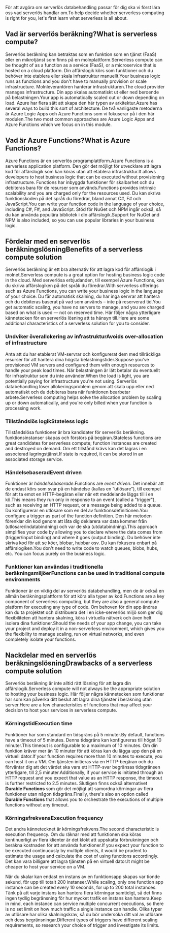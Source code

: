 <span data-ttu-id="49257-101">För att avgöra om serverlös databehandling passar för dig ska vi först lära oss vad serverlös handlar om.</span><span class="sxs-lookup"><span data-stu-id="49257-101">To help decide whether serverless computing is right for you, let's first learn what serverless is all about.</span></span>

## <a name="what-is-serverless-compute"></a><span data-ttu-id="49257-102">Vad är serverlös beräkning?</span><span class="sxs-lookup"><span data-stu-id="49257-102">What is serverless compute?</span></span>

<span data-ttu-id="49257-103">Serverlös beräkning kan betraktas som en funktion som en tjänst (FaaS) eller en mikrotjänst som finns på en molnplattform.</span><span class="sxs-lookup"><span data-stu-id="49257-103">Serverless compute can be thought of as a function as a service (FaaS), or a microservice that is hosted on a cloud platform.</span></span> <span data-ttu-id="49257-104">Din affärslogik körs som funktioner och du behöver inte etablera eller skala infrastruktur manuellt.</span><span class="sxs-lookup"><span data-stu-id="49257-104">Your business logic runs as functions and you don't have to manually provision or scale infrastructure.</span></span> <span data-ttu-id="49257-105">Molnleverantören hanterar infrastrukturen.</span><span class="sxs-lookup"><span data-stu-id="49257-105">The cloud provider manages infrastructure.</span></span> <span data-ttu-id="49257-106">Din app skalas automatiskt ut eller ned beroende på belastningen.</span><span class="sxs-lookup"><span data-stu-id="49257-106">Your app is automatically scaled out or down depending on load.</span></span> <span data-ttu-id="49257-107">Azure har flera sätt att skapa den här typen av arkitektur.</span><span class="sxs-lookup"><span data-stu-id="49257-107">Azure has several ways to build this sort of architecture.</span></span> <span data-ttu-id="49257-108">De två vanligaste metoderna är Azure Logic Apps och Azure Functions som vi fokuserar på i den här modulen.</span><span class="sxs-lookup"><span data-stu-id="49257-108">The two most common approaches are Azure Logic Apps and Azure Functions which we focus on in this module.</span></span>

## <a name="what-is-azure-functions"></a><span data-ttu-id="49257-109">Vad är Azure Functions?</span><span class="sxs-lookup"><span data-stu-id="49257-109">What is Azure Functions?</span></span>

<span data-ttu-id="49257-110">Azure Functions är en serverlös programplattform.</span><span class="sxs-lookup"><span data-stu-id="49257-110">Azure Functions is a serverless application platform.</span></span> <span data-ttu-id="49257-111">Den gör det möjligt för utvecklare att lagra kod för affärslogik som kan köras utan att etablera infrastruktur.</span><span class="sxs-lookup"><span data-stu-id="49257-111">It allows developers to host business logic that can be executed without provisioning infrastructure.</span></span> <span data-ttu-id="49257-112">Functions har inbyggda funktioner för skalbarhet och du debiteras bara för de resurser som används.</span><span class="sxs-lookup"><span data-stu-id="49257-112">Functions provides intrinsic scalability and you are charged only for the resources used.</span></span> <span data-ttu-id="49257-113">Du kan skriva funktionskoden på det språk du föredrar, bland annat C#, F# och JavaScript.</span><span class="sxs-lookup"><span data-stu-id="49257-113">You can write your function code in the language of your choice, including C#, F#, and JavaScript.</span></span> <span data-ttu-id="49257-114">Stöd för NuGet och NPM ingår också, så du kan använda populära bibliotek i din affärslogik.</span><span class="sxs-lookup"><span data-stu-id="49257-114">Support for NuGet and NPM is also included, so you can use popular libraries in your business logic.</span></span>

## <a name="benefits-of-a-serverless-compute-solution"></a><span data-ttu-id="49257-115">Fördelar med en serverlös beräkningslösning</span><span class="sxs-lookup"><span data-stu-id="49257-115">Benefits of a serverless compute solution</span></span>

<span data-ttu-id="49257-116">Serverlös beräkning är ett bra alternativ för att lagra kod för affärslogik i molnet.</span><span class="sxs-lookup"><span data-stu-id="49257-116">Serverless compute is a great option for hosting business logic code in the cloud.</span></span> <span data-ttu-id="49257-117">Med serverlösa erbjudanden, till exempel Azure Functions, kan du skriva affärslogiken på det språk du föredrar.</span><span class="sxs-lookup"><span data-stu-id="49257-117">With serverless offerings such as Azure Functions, you can write your business logic in the language of your choice.</span></span> <span data-ttu-id="49257-118">Du får automatisk skalning, du har inga servrar att hantera och du debiteras baserat på vad som används – inte på reserverad tid.</span><span class="sxs-lookup"><span data-stu-id="49257-118">You get automatic scaling, you have no servers to manage, and you are charged based on what is used — not on reserved time.</span></span> <span data-ttu-id="49257-119">Här följer några ytterligare kännetecken för en serverlös lösning att ta hänsyn till.</span><span class="sxs-lookup"><span data-stu-id="49257-119">Here are some additional characteristics of a serverless solution for you to consider.</span></span>

### <a name="avoids-over-allocation-of-infrastructure"></a><span data-ttu-id="49257-120">Undviker överallokering av infrastruktur</span><span class="sxs-lookup"><span data-stu-id="49257-120">Avoids over-allocation of infrastructure</span></span>

<span data-ttu-id="49257-121">Anta att du har etablerat VM-servrar och konfigurerat dem med tillräckliga resurser för att hantera dina högsta belastningstider.</span><span class="sxs-lookup"><span data-stu-id="49257-121">Suppose you've provisioned VM servers and configured them with enough resources to handle your peak load times.</span></span> <span data-ttu-id="49257-122">När belastningen är lätt betalar du eventuellt för infrastruktur som du inte använder.</span><span class="sxs-lookup"><span data-stu-id="49257-122">When the load is light, you are potentially paying for infrastructure you're not using.</span></span> <span data-ttu-id="49257-123">Serverlös databehandling löser allokeringsproblem genom att skala upp eller ned automatiskt och du debiteras bara när funktionen bearbetar arbete.</span><span class="sxs-lookup"><span data-stu-id="49257-123">Serverless computing helps solve the allocation problem by scaling up or down automatically, and you're only billed when your function is processing work.</span></span>

### <a name="stateless-logic"></a><span data-ttu-id="49257-124">Tillståndslös logik</span><span class="sxs-lookup"><span data-stu-id="49257-124">Stateless logic</span></span>

<span data-ttu-id="49257-125">Tillståndslösa funktioner är bra kandidater för serverlös beräkning. funktionsinstanser skapas och förstörs på begäran.</span><span class="sxs-lookup"><span data-stu-id="49257-125">Stateless functions are great candidates for serverless compute; function instances are created and destroyed on demand.</span></span> <span data-ttu-id="49257-126">Om ett tillstånd krävs kan det lagras i en associerad lagringstjänst.</span><span class="sxs-lookup"><span data-stu-id="49257-126">If state is required, it can be stored in an associated storage service.</span></span>

### <a name="event-driven"></a><span data-ttu-id="49257-127">Händelsebaserad</span><span class="sxs-lookup"><span data-stu-id="49257-127">Event driven</span></span>

<span data-ttu-id="49257-128">Funktioner är _händelsebaserade_.</span><span class="sxs-lookup"><span data-stu-id="49257-128">Functions are _event driven_.</span></span> <span data-ttu-id="49257-129">Det innebär att de endast körs som svar på en händelse (kallas en ”utlösare”), till exempel för att ta emot en HTTP-begäran eller när ett meddelande läggs till i en kö.</span><span class="sxs-lookup"><span data-stu-id="49257-129">This means they run only in response to an event (called a "trigger"), such as receiving an HTTP request, or a message being added to a queue.</span></span> <span data-ttu-id="49257-130">Du konfigurerar en utlösare som en del av funktionsdefinitionen.</span><span class="sxs-lookup"><span data-stu-id="49257-130">You configure a trigger as part of the function definition.</span></span> <span data-ttu-id="49257-131">Den här metoden förenklar din kod genom att låta dig deklarera var data kommer från (utlösare/indatabindning) och var de ska (utdatabindning).</span><span class="sxs-lookup"><span data-stu-id="49257-131">This approach simplifies your code by allowing you to declare where the data comes from (trigger/input binding) and where it goes (output binding).</span></span> <span data-ttu-id="49257-132">Du behöver inte skriva kod för att se köer, blobar, hubbar osv. Du kan fokusera enbart på affärslogiken.</span><span class="sxs-lookup"><span data-stu-id="49257-132">You don't need to write code to watch queues, blobs, hubs, etc. You can focus purely on the business logic.</span></span>

### <a name="functions-can-be-used-in-traditional-compute-environments"></a><span data-ttu-id="49257-133">Funktioner kan användas i traditionella beräkningsmiljöer</span><span class="sxs-lookup"><span data-stu-id="49257-133">Functions can be used in traditional compute environments</span></span>

<span data-ttu-id="49257-134">Funktioner är en viktig del av serverlös databehandling, men de är också en allmän beräkningsplattform för att köra alla typer av kod.</span><span class="sxs-lookup"><span data-stu-id="49257-134">Functions are a key component of serverless computing, but they are also a general compute platform for executing any type of code.</span></span> <span data-ttu-id="49257-135">Om behoven för din app ändras kan du ta projektet och distribuera det i en icke-serverlös miljö som ger dig flexibiliteten att hantera skalning, köra i virtuella nätverk och även helt isolera dina funktioner.</span><span class="sxs-lookup"><span data-stu-id="49257-135">Should the needs of your app change, you can take your project and deploy it in a non-serverless environment, which gives you the flexibility to manage scaling, run on virtual networks, and even completely isolate your functions.</span></span>

## <a name="drawbacks-of-a-serverless-compute-solution"></a><span data-ttu-id="49257-136">Nackdelar med en serverlös beräkningslösning</span><span class="sxs-lookup"><span data-stu-id="49257-136">Drawbacks of a serverless compute solution</span></span>

<span data-ttu-id="49257-137">Serverlös beräkning är inte alltid rätt lösning för att lagra din affärslogik.</span><span class="sxs-lookup"><span data-stu-id="49257-137">Serverless compute will not always be the appropriate solution to hosting your business logic.</span></span> <span data-ttu-id="49257-138">Här följer några kännetecken som funktioner har som kan påverka ditt beslut att lagra dina tjänster i beräkning utan server.</span><span class="sxs-lookup"><span data-stu-id="49257-138">Here are a few characteristics of functions that may affect your decision to host your services in serverless compute.</span></span> 

### <a name="execution-time"></a><span data-ttu-id="49257-139">Körningstid</span><span class="sxs-lookup"><span data-stu-id="49257-139">Execution time</span></span>

<span data-ttu-id="49257-140">Funktioner har som standard en tidsgräns på 5 minuter.</span><span class="sxs-lookup"><span data-stu-id="49257-140">By default, functions have a timeout of 5 minutes.</span></span> <span data-ttu-id="49257-141">Denna tidsgräns kan konfigureras till högst 10 minuter.</span><span class="sxs-lookup"><span data-stu-id="49257-141">This timeout is configurable to a maximum of 10 minutes.</span></span> <span data-ttu-id="49257-142">Om din funktion kräver mer än 10 minuter för att köras kan du lägga upp den på en virtuell dator.</span><span class="sxs-lookup"><span data-stu-id="49257-142">If your function requires more than 10 minutes to execute, you can host it on a VM.</span></span> <span data-ttu-id="49257-143">Om tjänsten initieras via en HTTP-begäran och du förväntar dig att det värdet ska vara ett HTTP-svar begränsas tidsgränsen ytterligare, till 2,5 minuter.</span><span class="sxs-lookup"><span data-stu-id="49257-143">Additionally, if your service is initiated through an HTTP request and you expect that value as an HTTP response, the timeout is further restricted to 2.5 minutes.</span></span> <span data-ttu-id="49257-144">Slutligen finns också alternativet **Durable Functions** som gör det möjligt att samordna körningar av flera funktioner utan någon tidsgräns.</span><span class="sxs-lookup"><span data-stu-id="49257-144">Finally, there's also an option called **Durable Functions** that allows you to orchestrate the executions of multiple functions without any timeout.</span></span>

### <a name="execution-frequency"></a><span data-ttu-id="49257-145">Körningsfrekvens</span><span class="sxs-lookup"><span data-stu-id="49257-145">Execution frequency</span></span>

<span data-ttu-id="49257-146">Det andra kännetecknet är körningsfrekvens.</span><span class="sxs-lookup"><span data-stu-id="49257-146">The second characteristic is execution frequency.</span></span> <span data-ttu-id="49257-147">Om du räknar med att funktionen ska köras kontinuerligt av flera klienter är det klokt att uppskatta förbrukningen och beräkna kostnaden för att använda funktioner.</span><span class="sxs-lookup"><span data-stu-id="49257-147">If you expect your function to be executed continuously by multiple clients, it would be prudent to estimate the usage and calculate the cost of using functions accordingly.</span></span> <span data-ttu-id="49257-148">Det kan vara billigare att lagra tjänsten på en virtuell dator.</span><span class="sxs-lookup"><span data-stu-id="49257-148">It might be cheaper to host your service on a VM.</span></span>

<span data-ttu-id="49257-149">När du skalar kan endast en instans av en funktionsapp skapas var tionde sekund, för upp till totalt 200 instanser.</span><span class="sxs-lookup"><span data-stu-id="49257-149">While scaling, only one function app instance can be created every 10 seconds, for up to 200 total instances.</span></span> <span data-ttu-id="49257-150">Tänk på att varje instans kan hantera flera körningar samtidigt, så det finns ingen tydlig begränsning för hur mycket trafik en instans kan hantera.</span><span class="sxs-lookup"><span data-stu-id="49257-150">Keep in mind, each instance can service multiple concurrent executions, so there is no set limit on how much traffic a single instance can handle.</span></span> <span data-ttu-id="49257-151">Olika typer av utlösare har olika skalningskrav, så du bör undersöka ditt val av utlösare och dess begränsningar.</span><span class="sxs-lookup"><span data-stu-id="49257-151">Different types of triggers have different scaling requirements, so research your choice of trigger and investigate its limits.</span></span>
